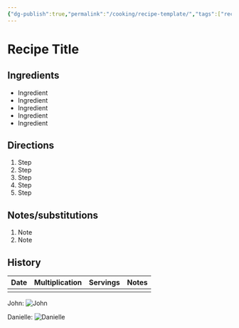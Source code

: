 ```yaml
---
{"dg-publish":true,"permalink":"/cooking/recipe-template/","tags":["recipe/chicken recipe/indian recipe/spicy recipe/main"]}
---
```


# Recipe Title

## Ingredients

- Ingredient
- Ingredient
- Ingredient
- Ingredient
- Ingredient

## Directions

1. Step
2. Step
3. Step
4. Step
5. Step

## Notes/substitutions

1. Note
2. Note

## History

| Date | Multiplication | Servings | Notes |
| ---- | -------------- | -------- | ----- |
|      |                |          |       |




John: ![John](https://progress-bar.dev/9/?width=100&scale=10&suffix=/10)

Danielle: ![Danielle](https://progress-bar.dev/5/?width=100&scale=10&suffix=/10)



